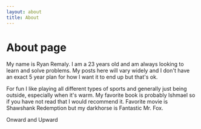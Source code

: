 ```yaml
---
layout: about
title: About
---
```

# About page

My name is Ryan Remaly. I am a 23 years old and am always looking to learn and solve problems. My posts here will vary widely and I don't have an exact 5 year plan for how I want it to end up but that's ok. 

For fun I like playing all different types of sports and generally just being outside, especially when it's warm. My favorite book is probably Ishmael so if you have not read that I would recommend it. Favorite movie is Shawshank Redemption but my darkhorse is Fantastic Mr. Fox. 

Onward and Upward